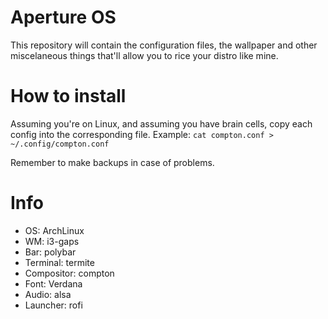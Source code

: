 # Aperture OS

This repository will contain the configuration files, the wallpaper and other miscelaneous things that'll allow you to rice your distro like mine.

# How to install

Assuming you're on Linux, and assuming you have brain cells, copy each config into the corresponding file.
Example: `cat compton.conf > ~/.config/compton.conf`

Remember to make backups in case of problems.

# Info

- OS: ArchLinux
- WM: i3-gaps
- Bar: polybar
- Terminal: termite
- Compositor: compton
- Font: Verdana
- Audio: alsa
- Launcher: rofi
